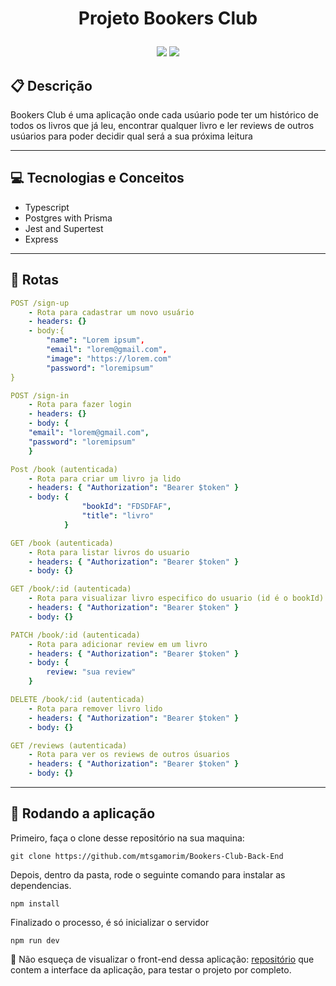 # <p align = "center"> Projeto Bookers Club </p>

<p align = "center">
   <img src="https://img.shields.io/badge/author-Matheus Amorim-4dae71?style=flat-square" />
   <img src="https://img.shields.io/github/languages/count/mtsgamorim/Bookers-Club-Back-End?color=4dae71&style=flat-square" />
</p>

## :clipboard: Descrição

Bookers Club é uma aplicação onde cada usúario pode ter um histórico de todos os livros que já leu, encontrar qualquer livro e ler reviews de outros usúarios para poder decidir qual será a sua próxima leitura

---

## :computer: Tecnologias e Conceitos

- Typescript
- Postgres with Prisma
- Jest and Supertest
- Express

---

## :rocket: Rotas

```yml
POST /sign-up
    - Rota para cadastrar um novo usuário
    - headers: {}
    - body:{
        "name": "Lorem ipsum",
        "email": "lorem@gmail.com",
        "image": "https://lorem.com"
        "password": "loremipsum"
}
```

```yml
POST /sign-in
    - Rota para fazer login
    - headers: {}
    - body: {
    "email": "lorem@gmail.com",
    "password": "loremipsum"
    }
```

```yml
Post /book (autenticada)
    - Rota para criar um livro ja lido
    - headers: { "Authorization": "Bearer $token" }
    - body: {
                "bookId": "FDSDFAF",
                "title": "livro"
            }
```

```yml
GET /book (autenticada)
    - Rota para listar livros do usuario
    - headers: { "Authorization": "Bearer $token" }
    - body: {}
```

```yml
GET /book/:id (autenticada)
    - Rota para visualizar livro especifico do usuario (id é o bookId)
    - headers: { "Authorization": "Bearer $token" }
    - body: {}
```

```yml
PATCH /book/:id (autenticada)
    - Rota para adicionar review em um livro
    - headers: { "Authorization": "Bearer $token" }
    - body: {
        review: "sua review"
    }
```

```yml
DELETE /book/:id (autenticada)
    - Rota para remover livro lido
    - headers: { "Authorization": "Bearer $token" }
    - body: {}
```

```yml
GET /reviews (autenticada)
    - Rota para ver os reviews de outros úsuarios
    - headers: { "Authorization": "Bearer $token" }
    - body: {}
```

---

## 🏁 Rodando a aplicação

Primeiro, faça o clone desse repositório na sua maquina:

```
git clone https://github.com/mtsgamorim/Bookers-Club-Back-End
```

Depois, dentro da pasta, rode o seguinte comando para instalar as dependencias.

```
npm install
```

Finalizado o processo, é só inicializar o servidor

```
npm run dev
```

:stop_sign: Não esqueça de visualizar o front-end dessa aplicação: [repositório](https://github.com/mtsgamorim/Bookers-Club-Front-End) que contem a interface da aplicação, para testar o projeto por completo.
